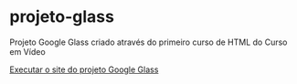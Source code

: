 # projeto-glass
Projeto Google Glass criado através do primeiro curso de HTML do Curso em Vídeo


<a href="https://ccostafrias.github.io/projeto-glass/">Executar o site do projeto Google Glass</a>
